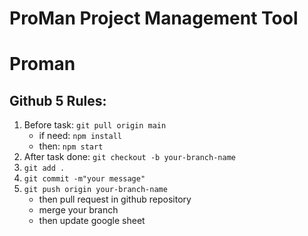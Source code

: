 # ProMan Project Management Tool
# Proman
## Github 5 Rules:	
1. Before task: `git pull origin main`
    * if need: `npm install`
    * then: `npm start`
2. After task done: `git checkout -b your-branch-name`
3. `git add .`
4. `git commit -m"your message"`
5. `git push origin your-branch-name`
    * then pull request in github repository
    * merge your branch
    * then update google sheet